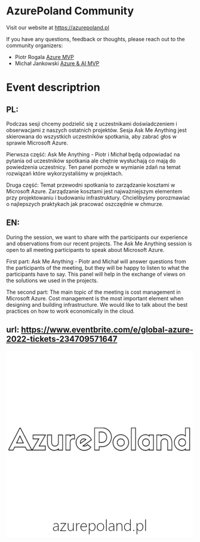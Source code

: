 # AzurePoland Community

Visit our website at <https://azurepoland.pl>

If you have any questions, feedback or thoughts, please reach out to the community organizers:

- Piotr Rogala [Azure MVP](https://mvp.microsoft.com/en-us/PublicProfile/5002690?fullName=Piotr%20Rogala)
- Michał Jankowski [Azure & AI MVP](https://mvp.microsoft.com/en-us/PublicProfile/5003223?fullName=Michal%20Jankowski)

# Event descriptrion

## PL:
Podczas sesji chcemy podzielić się z uczestnikami doświadczeniem i obserwacjami z naszych ostatnich projektów. Sesja Ask Me Anything jest skierowana do wszystkich uczestników spotkania, aby zabrać głos w sprawie Microsoft Azure.

Pierwsza część: Ask Me Anything - Piotr i Michał będą odpowiadać na pytania od uczestników spotkania ale chętnie wysłuchają co mają do powiedzenia uczestnicy. Ten panel pomoże w wymianie zdań na temat rozwiązań które wykorzystaliśmy w projektach.

Druga część: Temat przewodni spotkania to zarządzanie kosztami w Microsoft Azure. Zarządzanie kosztami jest najważniejszym elementem przy projektowaniu i budowaniu infrastruktury. Chcielibyśmy porozmawiać o najlepszych praktykach jak pracować oszczędnie w chmurze.

## EN:
During the session, we want to share with the participants our experience and observations from our recent projects. The Ask Me Anything session is open to all meeting participants to speak about Microsoft Azure.

First part: Ask Me Anything - Piotr and Michał will answer questions from the participants of the meeting, but they will be happy to listen to what the participants have to say. This panel will help in the exchange of views on the solutions we used in the projects.

The second part: The main topic of the meeting is cost management in Microsoft Azure. Cost management is the most important element when designing and building infrastructure. We would like to talk about the best practices on how to work economically in the cloud.

## url: <https://www.eventbrite.com/e/global-azure-2022-tickets-234709571647>

![AzurePoland](AzupePoland-logo500x500.png)